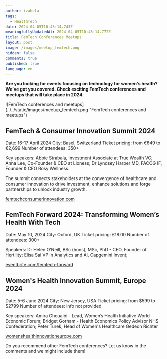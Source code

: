 ```yaml
---
author: izabela
tags:
  - HealthTech
date: 2024-04-05T10:45:14.743Z
meaningfullyUpdatedAt: 2024-04-05T10:45:14.772Z
title: FemTech Conferences Meetups
layout: post
image: /images/meetup_femtech.png
hidden: false
comments: true
published: true
language: en
---
```

**Are you looking for events focusing on technology for women's health? We’ve got you covered. Check exciting FemTech conferences and meetups that will take place in 2024.**

<div className="image">![FemTech conferences and meetups](../../static/images/meetup_femtech.png "FemTech conferences and meetups")</div>

## FemTech & Consumer Innovation Summit 2024

Date: 16-17 April 2024
City: Basel, Switzerland
Ticket pricing: from €649 to €2,699
Number of attendees: 350+

Key speakers: Abbie Strabala, Investment Associate at True Wealth VC; Anna Lee, Co-Founder & CEO at Lioness; Dr Lyndsey Harper MD, FACOG IF, Founder & CEO Rosy Wellness.

The summit connects stakeholders at the convergence of healthcare and consumer innovation to drive investment, enhance solutions and forge partnerships to unlock industry growth.

[femtechconsumerinnovation.com](https://www.femtechconsumerinnovation.com/events/femtechconsumerinnovation)

## FemTech Forward 2024: Transforming Women’s Health With Tech

Date: May 10, 2024
City: Oxford, UK
Ticket pricing: £18.00
Number of attendees: 300+

Speakers: Dr Helen O’Neill, BSc (hons), MSc, PhD - CEO, Founder of Hertility; Elisa Sai
VP in Analytics and AI, Capgemini Invent; 

[eventbrite.com/femtech-forward](https://www.eventbrite.com/e/femtech-forward-2024-transforming-womens-health-with-tech-tickets-859434811657?aff=oddtdtcreator)

## Women's Health Innovation Summit, Europe 2024

Date: 5-6 June 2024
City: New Jersey, USA
Ticket pricing: from $599 to $2799
Number of attendees: info not provided

Key speakers: Amira Ghouaibi - Lead, Women’s Health Initiative World Economic Forum; Bridget Gorham - Health Economics Policy Advisor NHS Confederation; Peter Turek, Head of Women's Healthcare Gedeon Richter

[womenshealthinnovationeurope.com](https://www.womenshealthinnovationeurope.com/events/womenshealthinnovationeurope)

Do you recommend other FemTech conferences? Let us know in the comments and we might include them!